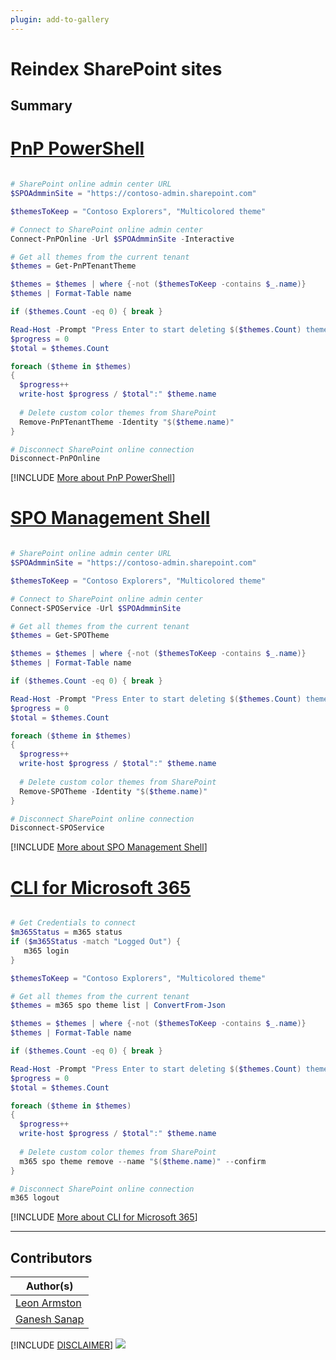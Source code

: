 ```yaml
---
plugin: add-to-gallery
---
```


# Reindex SharePoint sites

## Summary

 
 
# [PnP PowerShell](#tab/pnpps)

```powershell

# SharePoint online admin center URL
$SPOAdmminSite = "https://contoso-admin.sharepoint.com"

$themesToKeep = "Contoso Explorers", "Multicolored theme"

# Connect to SharePoint online admin center
Connect-PnPOnline -Url $SPOAdmminSite -Interactive

# Get all themes from the current tenant
$themes = Get-PnPTenantTheme

$themes = $themes | where {-not ($themesToKeep -contains $_.name)}
$themes | Format-Table name

if ($themes.Count -eq 0) { break }

Read-Host -Prompt "Press Enter to start deleting $($themes.Count) themes (CTRL + C to exit)"
$progress = 0
$total = $themes.Count

foreach ($theme in $themes)
{
  $progress++
  write-host $progress / $total":" $theme.name
  
  # Delete custom color themes from SharePoint
  Remove-PnPTenantTheme -Identity "$($theme.name)"
}

# Disconnect SharePoint online connection
Disconnect-PnPOnline

```

[!INCLUDE [More about PnP PowerShell](../../docfx/includes/MORE-PNPPS.md)]

# [SPO Management Shell](#tab/spoms-ps)

```powershell

# SharePoint online admin center URL
$SPOAdmminSite = "https://contoso-admin.sharepoint.com"

$themesToKeep = "Contoso Explorers", "Multicolored theme"

# Connect to SharePoint online admin center
Connect-SPOService -Url $SPOAdmminSite

# Get all themes from the current tenant
$themes = Get-SPOTheme

$themes = $themes | where {-not ($themesToKeep -contains $_.name)}
$themes | Format-Table name

if ($themes.Count -eq 0) { break }

Read-Host -Prompt "Press Enter to start deleting $($themes.Count) themes (CTRL + C to exit)"
$progress = 0
$total = $themes.Count

foreach ($theme in $themes)
{
  $progress++
  write-host $progress / $total":" $theme.name
  
  # Delete custom color themes from SharePoint
  Remove-SPOTheme -Identity "$($theme.name)"
}

# Disconnect SharePoint online connection
Disconnect-SPOService

```

[!INCLUDE [More about SPO Management Shell](../../docfx/includes/MORE-SPOMS.md)]

# [CLI for Microsoft 365](#tab/cli-m365-ps)

```powershell

# Get Credentials to connect
$m365Status = m365 status
if ($m365Status -match "Logged Out") {
   m365 login
}

$themesToKeep = "Contoso Explorers", "Multicolored theme"

# Get all themes from the current tenant
$themes = m365 spo theme list | ConvertFrom-Json

$themes = $themes | where {-not ($themesToKeep -contains $_.name)}
$themes | Format-Table name

if ($themes.Count -eq 0) { break }

Read-Host -Prompt "Press Enter to start deleting $($themes.Count) themes (CTRL + C to exit)"
$progress = 0
$total = $themes.Count

foreach ($theme in $themes)
{
  $progress++
  write-host $progress / $total":" $theme.name
  
  # Delete custom color themes from SharePoint
  m365 spo theme remove --name "$($theme.name)" --confirm
}

# Disconnect SharePoint online connection
m365 logout

```

[!INCLUDE [More about CLI for Microsoft 365](../../docfx/includes/MORE-CLIM365.md)]

***

## Contributors

| Author(s) |
|-----------|
| [Leon Armston](https://github.com/LeonArmston)|
| [Ganesh Sanap](https://ganeshsanapblogs.wordpress.com/about) |

[!INCLUDE [DISCLAIMER](../../docfx/includes/DISCLAIMER.md)]
<img src="https://m365-visitor-stats.azurewebsites.net/script-samples/scripts/spo-remove-custom-themes" aria-hidden="true" />
